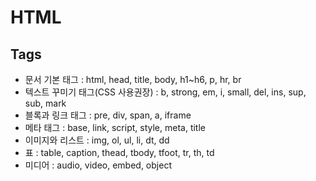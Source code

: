 # HTML 

## Tags
- 문서 기본 태그 : html, head, title, body, h1~h6, p, hr, br
- 텍스트 꾸미기 태그(CSS 사용권장) : b, strong, em, i, small, del, ins, sup, sub, mark 
- 블록과 링크 태그 : pre, div, span, a, iframe
- 메타 태그 : base, link, script, style, meta, title
- 이미지와 리스트 : img, ol, ul, li, dt, dd
- 표 : table, caption, thead, tbody, tfoot, tr, th, td
- 미디어 : audio, video, embed, object
